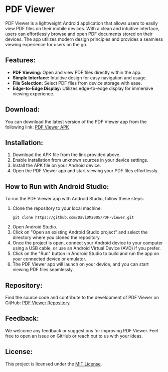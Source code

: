 # PDF Viewer

PDF Viewer is a lightweight Android application that allows users to easily view PDF files on their mobile devices. With a clean and intuitive interface, users can effortlessly browse and open PDF documents stored on their devices. The app utilizes modern design principles and provides a seamless viewing experience for users on the go.

## Features:
- **PDF Viewing:** Open and view PDF files directly within the app.
- **Simple Interface:** Intuitive design for easy navigation and usage.
- **File Selection:** Select PDF files from device storage with ease.
- **Edge-to-Edge Display:** Utilizes edge-to-edge display for immersive viewing experience.

## Download:
You can download the latest version of the PDF Viewer app from the following link:
[PDF Viewer APK](https://drive.google.com/file/d/1XJ9aSbarXneSJu0KjG4MBCS7utwvr49f/view?usp=sharing)

## Installation:
1. Download the APK file from the link provided above.
2. Enable installation from unknown sources in your device settings.
3. Install the APK file on your Android device.
4. Open the PDF Viewer app and start viewing your PDF files effortlessly.

## How to Run with Android Studio:
To run the PDF Viewer app with Android Studio, follow these steps:
1. Clone the repository to your local machine:
   ```
   git clone https://github.com/DaviDM2005/PDF-viewer.git
   ```
2. Open Android Studio.
3. Click on "Open an existing Android Studio project" and select the directory where you cloned the repository.
4. Once the project is open, connect your Android device to your computer using a USB cable, or use an Android Virtual Device (AVD) if you prefer.
5. Click on the "Run" button in Android Studio to build and run the app on your connected device or emulator.
6. The PDF Viewer app will launch on your device, and you can start viewing PDF files seamlessly.

## Repository:
Find the source code and contribute to the development of PDF Viewer on GitHub:
[PDF Viewer Repository](https://github.com/DaviDM2005/PDF-viewer.git)

## Feedback:
We welcome any feedback or suggestions for improving PDF Viewer. Feel free to open an issue on GitHub or reach out to us with your ideas.

## License:
This project is licensed under the [MIT License](LICENSE).

